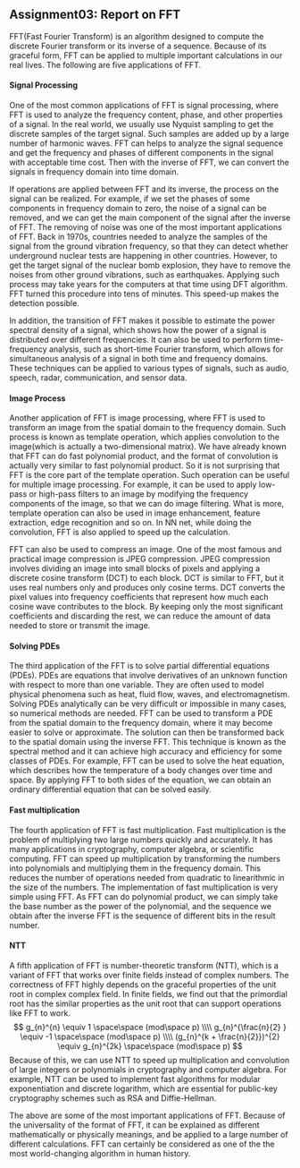 ## Assignment03: Report on FFT

  FFT(Fast Fourier Transform) is an algorithm designed to compute the discrete Fourier transform or its inverse of a sequence. Because of its graceful form, FFT can be applied to multiple important calculations in our real lives. The following are five applications of FFT.

#### Signal Processing

  One of the most common applications of FFT is signal processing, where FFT is used to analyze the frequency content, phase, and other properties of a signal. In the real world, we usually use Nyquist sampling to get the discrete samples of the target signal. Such samples are added up by a large number of  harmonic waves. FFT can helps to analyze the signal sequence and get the frequency and phases of different components in the  signal with acceptable time cost. Then with the inverse of FFT, we can convert the signals in frequency domain into time domain. 

  If operations are applied between FFT and its inverse, the process on the signal can be realized. For example, if we set the phases of some components in frequency domain to zero, the noise of a signal can be removed, and we can get the main component of the signal after the inverse of FFT. The removing of noise was one of the most important applications of FFT. Back in 1970s, countries needed to analyze the samples of the signal from the ground vibration frequency, so that they can detect whether underground nuclear tests are happening in other countries. However, to get the target signal of the nuclear bomb explosion, they have to remove the noises from other ground vibrations, such as earthquakes. Applying such process may take years for the computers at that time using DFT algorithm. FFT turned this procedure into tens of minutes. This speed-up makes the detection possible.               

  In addition, the transition of FFT makes it possible to estimate the power spectral density of a signal, which shows how the power of a signal is distributed over different frequencies. It can also be used to perform time-frequency analysis, such as short-time Fourier transform, which allows for simultaneous analysis of a signal in both time and frequency domains. These techniques can be applied to various types of signals, such as audio, speech, radar, communication, and sensor data.

#### Image Process

  Another application of FFT is image processing, where FFT is used to transform an image from the spatial domain to the frequency domain. Such process is known as template operation, which applies convolution to the image(which is actually a two-dimensional matrix). We have already known that FFT can do fast polynomial product, and the format of convolution is actually very similar to fast polynomial product. So it is not surprising that FFT is the core part of the template operation. Such operation can be useful for multiple image processing. For example, it can be used to apply low-pass or high-pass filters to an image by modifying the frequency components of the image, so that we can do image filtering. What is more, template operation can also be used in image enhancement, feature extraction, edge recognition and so on. In NN net, while doing the convolution, FFT is also applied to speed up the calculation.

  FFT can also be used to compress an image. One of the most famous and practical image compression is JPEG compression.  JPEG compression involves dividing an image into small blocks of pixels and applying a discrete cosine transform (DCT) to each block. DCT is similar to FFT, but it uses real numbers only and produces only cosine terms. DCT converts the pixel values into frequency coefficients that represent how much each cosine wave contributes to the block. By keeping only the most significant coefficients and discarding the rest, we can reduce the amount of data needed to store or transmit the image. 

#### Solving PDEs

  The third application of the FFT is to solve partial differential equations (PDEs). PDEs are equations that involve derivatives of an unknown function with respect to more than one variable. They are often used to model physical phenomena such as heat, fluid flow, waves, and electromagnetism. Solving PDEs analytically can be very difficult or impossible in many cases, so numerical methods are needed. FFT can be used to transform a PDE from the spatial domain to the frequency domain, where it may become easier to solve or approximate. The solution can then be transformed back to the spatial domain using the inverse FFT. This technique is known as the spectral method and it can achieve high accuracy and efficiency for some classes of PDEs.  For example, FFT can be used to solve the heat equation, which describes how the temperature of a body changes over time and space. By applying FFT to both sides of the equation, we can obtain an ordinary differential equation that can be solved easily.

#### Fast multiplication

  The fourth application of FFT is fast multiplication. Fast multiplication is the problem of multiplying two large numbers quickly and accurately. It has many applications in cryptography, computer algebra, or scientific computing. FFT can speed up multiplication by transforming the numbers into polynomials and multiplying them in the frequency domain. This reduces the number of operations needed from quadratic to linearithmic in the size of the numbers. The implementation of fast multiplication is very simple using FFT. As FFT can do polynomial product, we can simply take the base number as the power of the polynomial, and the sequence we obtain after the inverse FFT is the sequence of different bits in the result number.

#### NTT

A fifth application of FFT is number-theoretic transform (NTT), which is a variant of FFT that works over finite fields instead of complex numbers. The correctness of FFT highly depends on the graceful properties of the unit root in complex complex field. In finite fields, we find out that the primordial root has the similar properties as the unit root that can support operations like FFT to work. 
$$
g_{n}^{n} \equiv 1 \space\space (mod\space p) \\\\
g_{n}^{\frac{n}{2} } \equiv -1 \space\space (mod\space p) \\\\
(g_{n}^{k + \frac{n}{2}})^{2}  \equiv g_{n}^{2k} \space\space (mod\space p)
$$
Because of this, we can use NTT to speed up multiplication and convolution of large integers or polynomials  in cryptography and computer algebra. For example, NTT can be used to implement fast algorithms for modular exponentiation and discrete logarithm, which are essential for public-key cryptography schemes such as RSA and Diffie-Hellman.



The above are some of the most important applications of FFT. Because of the universality of the format of FFT, it can be explained as different mathematically or physically meanings, and be applied to a large number of different calculations. FFT can certainly be considered as one of the the most world-changing algorithm in human history.













